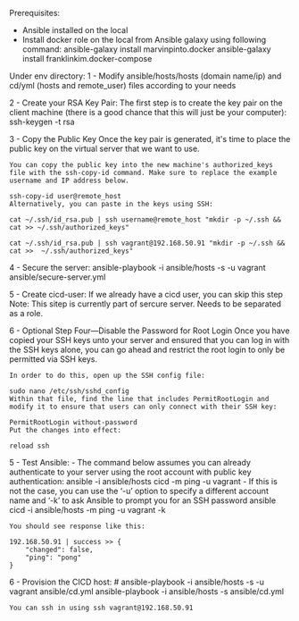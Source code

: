 Prerequisites:
- Ansible installed on the local
- Install docker role on the local from Ansible galaxy using following command:
	ansible-galaxy install marvinpinto.docker
	ansible-galaxy install franklinkim.docker-compose

Under env directory:
1 - Modify ansible/hosts/hosts (domain name/ip) and cd/yml (hosts and remote_user) files according to your needs

2 - Create your RSA Key Pair:
	The first step is to create the key pair on the client machine (there is a good chance that this will just be your computer):
		ssh-keygen -t rsa

3 - Copy the Public Key
	Once the key pair is generated, it's time to place the public key on the virtual server that we want to use.

	You can copy the public key into the new machine's authorized_keys file with the ssh-copy-id command. Make sure to replace the example username and IP address below.

	ssh-copy-id user@remote_host
	Alternatively, you can paste in the keys using SSH:

	cat ~/.ssh/id_rsa.pub | ssh username@remote_host "mkdir -p ~/.ssh && cat >> ~/.ssh/authorized_keys"

	cat ~/.ssh/id_rsa.pub | ssh vagrant@192.168.50.91 "mkdir -p ~/.ssh && cat >>  ~/.ssh/authorized_keys"

4 - Secure the server:
	ansible-playbook -i ansible/hosts -s -u vagrant ansible/secure-server.yml

5 - Create cicd-user:
	If we already have a cicd user, you can skip this step
	Note: This sitep is currently part of sercure server. Needs to be separated as a role.

6 - Optional Step Four—Disable the Password for Root Login
	Once you have copied your SSH keys unto your server and ensured that you can log in with the SSH keys alone, you can go ahead and restrict the root login to only be permitted via SSH keys.

	In order to do this, open up the SSH config file:

	sudo nano /etc/ssh/sshd_config
	Within that file, find the line that includes PermitRootLogin and modify it to ensure that users can only connect with their SSH key:

	PermitRootLogin without-password
	Put the changes into effect:

	reload ssh

5 - Test Ansible:
	- The command below assumes you can already authenticate to your server using the root account with public key authentication:
		ansible -i ansible/hosts cicd -m ping -u vagrant
	- If this is not the case, you can use the ‘-u’ option to specify a different account name and ‘-k’ to ask Ansible to prompt you for an SSH password
		ansible cicd -i ansible/hosts -m ping -u vagrant -k

	You should see response like this:

	192.168.50.91 | success >> {
	    "changed": false,
	    "ping": "pong"
	}

6 - Provision the CICD host:
	# ansible-playbook -i ansible/hosts -s -u vagrant ansible/cd.yml
	ansible-playbook -i ansible/hosts -s ansible/cd.yml

	You can ssh in using ssh vagrant@192.168.50.91


